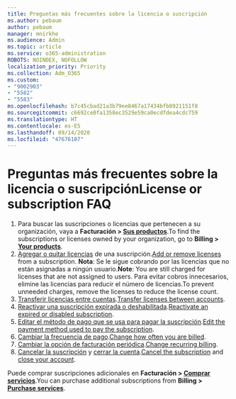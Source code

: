 ```yaml
---
title: Preguntas más frecuentes sobre la licencia o suscripción
ms.author: pebaum
author: pebaum
manager: mnirkhe
ms.audience: Admin
ms.topic: article
ms.service: o365-administration
ROBOTS: NOINDEX, NOFOLLOW
localization_priority: Priority
ms.collection: Adm_O365
ms.custom:
- "9002903"
- "5582"
- "5583"
ms.openlocfilehash: b7c45cbad21a3b79ee8467a17434bfb8921151f8
ms.sourcegitcommit: c6692ce0fa1358ec3529e59ca0ecdfdea4cdc759
ms.translationtype: HT
ms.contentlocale: es-ES
ms.lasthandoff: 09/14/2020
ms.locfileid: "47676107"
---
```

# <a name="license-or-subscription-faq"></a><span data-ttu-id="1c4b2-102">Preguntas más frecuentes sobre la licencia o suscripción</span><span class="sxs-lookup"><span data-stu-id="1c4b2-102">License or subscription FAQ</span></span>

1. <span data-ttu-id="1c4b2-103">Para buscar las suscripciones o licencias que pertenecen a su organización, vaya a **Facturación > [Sus productos](https://go.microsoft.com/fwlink/p/?linkid=842054)**.</span><span class="sxs-lookup"><span data-stu-id="1c4b2-103">To find the subscriptions or licenses owned by your organization, go to **Billing > [Your products](https://go.microsoft.com/fwlink/p/?linkid=842054)**.</span></span> 
2. <span data-ttu-id="1c4b2-104">[Agregar o quitar licencias](https://docs.microsoft.com/alchemyinsights/how-to-add-or-reduce-licenses) de una suscripción.</span><span class="sxs-lookup"><span data-stu-id="1c4b2-104">[Add or remove licenses](https://docs.microsoft.com/alchemyinsights/how-to-add-or-reduce-licenses) from a subscription.</span></span> <span data-ttu-id="1c4b2-105">**Nota**: Se le sigue cobrando por las licencias que no están asignadas a ningún usuario.</span><span class="sxs-lookup"><span data-stu-id="1c4b2-105">**Note**: You are still charged for licenses that are not assigned to users.</span></span> <span data-ttu-id="1c4b2-106">Para evitar cobros innecesarios, elimine las licencias para reducir el número de licencias.</span><span class="sxs-lookup"><span data-stu-id="1c4b2-106">To prevent unneeded charges, remove the licenses to reduce the license count.</span></span> 
3. <span data-ttu-id="1c4b2-107">[Transferir licencias entre cuentas](https://docs.microsoft.com/alchemyinsights/transfer-licenses-between-tenants).</span><span class="sxs-lookup"><span data-stu-id="1c4b2-107">[Transfer licenses between accounts](https://docs.microsoft.com/alchemyinsights/transfer-licenses-between-tenants).</span></span> 
4. <span data-ttu-id="1c4b2-108">[Reactivar una suscripción expirada o deshabilitada](https://go.microsoft.com/fwlink/?linkid=2117519).</span><span class="sxs-lookup"><span data-stu-id="1c4b2-108">[Reactivate an expired or disabled subscription](https://go.microsoft.com/fwlink/?linkid=2117519).</span></span> 
5. <span data-ttu-id="1c4b2-109">[Editar el método de pago que se usa para pagar la suscripción](https://go.microsoft.com/fwlink/?linkid=2117167).</span><span class="sxs-lookup"><span data-stu-id="1c4b2-109">[Edit the payment method used to pay the subscription](https://go.microsoft.com/fwlink/?linkid=2117167).</span></span> 
6. <span data-ttu-id="1c4b2-110">[Cambiar la frecuencia de pago](https://go.microsoft.com/fwlink/?linkid=2119112).</span><span class="sxs-lookup"><span data-stu-id="1c4b2-110">[Change how often you are billed](https://go.microsoft.com/fwlink/?linkid=2119112).</span></span> 
7. <span data-ttu-id="1c4b2-111">[Cambiar la opción de facturación periódica](https://go.microsoft.com/fwlink/?linkid=2119216).</span><span class="sxs-lookup"><span data-stu-id="1c4b2-111">[Change recurring billing](https://go.microsoft.com/fwlink/?linkid=2119216).</span></span> 
8. <span data-ttu-id="1c4b2-112">[Cancelar la suscripción](https://go.microsoft.com/fwlink/?linkid=2119113) y [cerrar la cuenta](https://docs.microsoft.com/alchemyinsights/how-to-close-your-account).</span><span class="sxs-lookup"><span data-stu-id="1c4b2-112">[Cancel the subscription](https://go.microsoft.com/fwlink/?linkid=2119113) and [close your account](https://docs.microsoft.com/alchemyinsights/how-to-close-your-account).</span></span> 

<span data-ttu-id="1c4b2-113">Puede comprar suscripciones adicionales en **Facturación > [Comprar servicios](https://go.microsoft.com/fwlink/p/?linkid=868433)**.</span><span class="sxs-lookup"><span data-stu-id="1c4b2-113">You can purchase additional subscriptions from **Billing > [Purchase services](https://go.microsoft.com/fwlink/p/?linkid=868433)**.</span></span>
